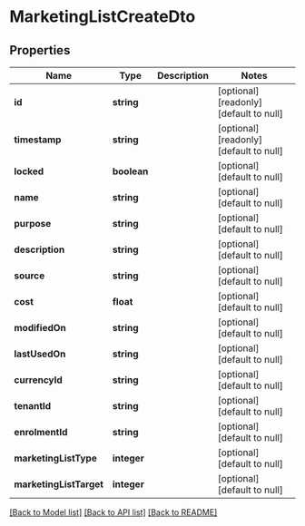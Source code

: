 # MarketingListCreateDto

## Properties
Name | Type | Description | Notes
------------ | ------------- | ------------- | -------------
**id** | **string** |  | [optional] [readonly] [default to null]
**timestamp** | **string** |  | [optional] [readonly] [default to null]
**locked** | **boolean** |  | [optional] [default to null]
**name** | **string** |  | [optional] [default to null]
**purpose** | **string** |  | [optional] [default to null]
**description** | **string** |  | [optional] [default to null]
**source** | **string** |  | [optional] [default to null]
**cost** | **float** |  | [optional] [default to null]
**modifiedOn** | **string** |  | [optional] [default to null]
**lastUsedOn** | **string** |  | [optional] [default to null]
**currencyId** | **string** |  | [optional] [default to null]
**tenantId** | **string** |  | [optional] [default to null]
**enrolmentId** | **string** |  | [optional] [default to null]
**marketingListType** | **integer** |  | [optional] [default to null]
**marketingListTarget** | **integer** |  | [optional] [default to null]

[[Back to Model list]](../README.md#documentation-for-models) [[Back to API list]](../README.md#documentation-for-api-endpoints) [[Back to README]](../README.md)


